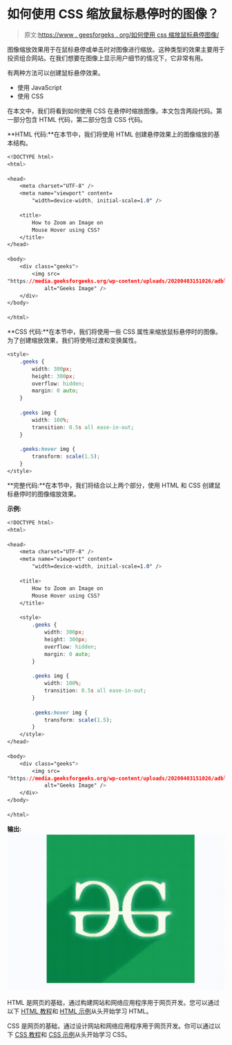 # 如何使用 CSS 缩放鼠标悬停时的图像？

> 原文:[https://www . geesforgeks . org/如何使用 css 缩放鼠标悬停图像/](https://www.geeksforgeeks.org/how-to-zoom-an-image-on-mouse-hover-using-css/)

图像缩放效果用于在鼠标悬停或单击时对图像进行缩放。这种类型的效果主要用于投资组合网站。在我们想要在图像上显示用户细节的情况下，它非常有用。

有两种方法可以创建鼠标悬停效果。

*   使用 JavaScript
*   使用 CSS

在本文中，我们将看到如何使用 CSS 在悬停时缩放图像。本文包含两段代码。第一部分包含 HTML 代码，第二部分包含 CSS 代码。

**HTML 代码:**在本节中，我们将使用 HTML 创建悬停效果上的图像缩放的基本结构。

```css
<!DOCTYPE html>
<html>

<head>
    <meta charset="UTF-8" />
    <meta name="viewport" content=
        "width=device-width, initial-scale=1.0" />

    <title>
        How to Zoom an Image on
        Mouse Hover using CSS?
    </title>
</head>

<body>
    <div class="geeks">
        <img src=
"https://media.geeksforgeeks.org/wp-content/uploads/20200403151026/adblur_gfg.png"
            alt="Geeks Image" />
    </div>
</body>

</html>
```

**CSS 代码:**在本节中，我们将使用一些 CSS 属性来缩放鼠标悬停时的图像。为了创建缩放效果，我们将使用过渡和变换属性。

```css
<style>
    .geeks {
        width: 300px;
        height: 300px;
        overflow: hidden;
        margin: 0 auto;
    }

    .geeks img {
        width: 100%;
        transition: 0.5s all ease-in-out;
    }

    .geeks:hover img {
        transform: scale(1.5);
    }
</style>
```

**完整代码:**在本节中，我们将结合以上两个部分，使用 HTML 和 CSS 创建鼠标悬停时的图像缩放效果。

**示例:**

```css
<!DOCTYPE html>
<html>

<head>
    <meta charset="UTF-8" />
    <meta name="viewport" content=
        "width=device-width, initial-scale=1.0" />

    <title>
        How to Zoom an Image on
        Mouse Hover using CSS?
    </title>

    <style>
        .geeks {
            width: 300px;
            height: 300px;
            overflow: hidden;
            margin: 0 auto;
        }

        .geeks img {
            width: 100%;
            transition: 0.5s all ease-in-out;
        }

        .geeks:hover img {
            transform: scale(1.5);
        }
    </style>
</head>

<body>
    <div class="geeks">
        <img src=
"https://media.geeksforgeeks.org/wp-content/uploads/20200403151026/adblur_gfg.png"
            alt="Geeks Image" />
    </div>
</body>

</html>
```

**输出:**
![](img/73d0520aabfda9c5c1093fdeeb4081e5.png)

HTML 是网页的基础，通过构建网站和网络应用程序用于网页开发。您可以通过以下 [HTML 教程](https://www.geeksforgeeks.org/html-tutorials/)和 [HTML 示例](https://www.geeksforgeeks.org/html-examples/)从头开始学习 HTML。

CSS 是网页的基础，通过设计网站和网络应用程序用于网页开发。你可以通过以下 [CSS 教程](https://www.geeksforgeeks.org/css-tutorials/)和 [CSS 示例](https://www.geeksforgeeks.org/css-examples/)从头开始学习 CSS。